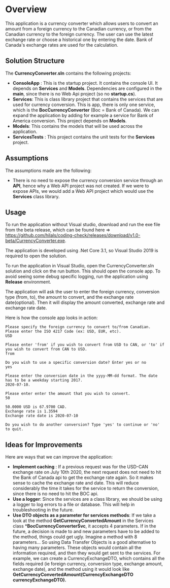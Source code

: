 # Overview

This application is a currency converter which allows users to convert an amount from a foreign currency to the Canadian currency, or from the Canadian currency to the foreign currency. The user can use the latest exchange rate or choose a historical one by entering the date. Bank of Canada's exchange rates are used for the calculation.

## Solution Structure
The **CurrencyConverter.sln** contains the following projects:
* **ConsoleApp** : This is the startup project. It contains the console UI. It depends on **Services** and **Models**. Dependencies are configured in the **main**, since there is no Web Api project (so no **startup.cs**).
* **Services**: This is class library project that contains the services that are used for currency conversion. This is app, there is only one service, which is the **BocCurrencyConverter** (Boc = Bank of Canada). We can expand the application by adding for example a service for Bank of America conversion. This project depends on **Models**.
* **Models**: This contains the models that will be used across the application.
* **ServicesTests** : This project contains the unit tests for the **Services** project.

## Assumptions
The assumptions made are the following: 
* There is no need to expose the currency conversion service through an **API**, hence why a Web API project was not created. If we were to expose APIs, we would add a Web API project which would use the **Services** class library.

 
## Usage

To run the application without Visual studio, download and run the exe file from the beta release, which can be found here => https://github.com/hilals/coding-check/releases/download/v1.0-beta/CurrencyConverter.exe.

The application is developed using .Net Core 3.1, so Visual Studio 2019 is required to open the solution.

To run the application in Visual Studio, open the CurrencyConverter.sln solution and click on the run button. This should open the console app. To avoid seeing some debug specific logging, run the application using **Release** environment.

The application will ask the user to enter the foreign currency, conversion type (from, to), the amount to convert, and the exchange rate date(optional). Then it will display the amount converted, exchange rate and exchange rate date. 

Here is how the console app looks in action: 

```
Please specify the foreign currency to convert to/from Canadian. Please enter the ISO 4217 Code (ex: USD, EUR, etc).
USD

Please enter 'from' if you wish to convert from USD to CAN, or 'to' if you wish to convert from CAN to USD.
from

Do you wish to use a specific conversion date? Enter yes or no
yes

Please enter the conversion date in the yyyy-MM-dd format. The date has to be a weekday starting 2017.
2020-07-10.

Please enter enter the amount that you wish to convert.
50

50.0000 USD is 67.9700 CAD.
Exchange rate is 1.3594
Exchange rate date is 2020-07-10

Do you wish to do another conversion? Type 'yes' to continue or 'no' to quit.
```

## Ideas for Improvements ##
Here are ways that we can improve the application:

* **Implement caching** : If a previous request was for the USD-CAN exchange rate on July 10th 2020, the next request does not need to hit the Bank of Canada api to get the exchange rate again. So it makes sense to cache the exchange rate and date. This will reduce considerably the time it takes for the service to return the conversion, since there is no need to hit the BOC api.
*  **Use a logger**: Since the services are a class library, we should be using a logger to log errors to a file or database. This will help in troubleshooting in the future.
* **Use DTO objects  as a parameter for services methods**: If we take a look at the method **GetCurrencyConvertedAmount** in the Services class ***BocCurrencyConverterSvc**, it accepts 4 parameters. If in the future, a decision is made to and new parameters have to be added to the method, things could get ugly. Imagine a method with 8 parameters... So using Data Transfer Objects is a good alternative to having many parameters. These objects would contain all the information required, and then they would get sent to the services. For example, we can create a CurrencyExchangeDTO, which contains all the fields required (ie foreign currency, conversion type, exchange amount, exchange date), and the method using it would look like **GetCurrencyConvertedAmount(CurrencyExchangeDTO currencyExchangeDTO).**
